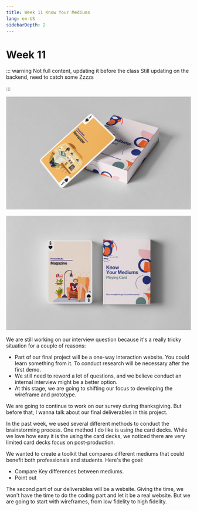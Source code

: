 ```yaml
---
title: Week 11 Know Your Mediums
lang: en-US
sidebarDepth: 2
---
```


# Week 11

::: warning Not full content, updating it before the class
Still updating on the backend, need to catch some Zzzzs 

:::

![](https://raw.githubusercontent.com/irwinchyi/imgbed/master/img/04_Playing%20Cards%20Mock-Up_Card%20A%20%26%20Box%201_perspective%20view.png)

![](https://raw.githubusercontent.com/irwinchyi/imgbed/master/img/05_Playing%20Cards%20Mock-Up_Card%20A%20%26%20Box%201_top%20view.png)

We are still working on our interview question because it's a really tricky situation for a couple of reasons: 

- Part of our final project will be a one-way interaction website. You could learn something from it. To conduct research will be necessary after the first demo. 
- We still need to reword a lot of questions, and we believe conduct an internal interview might be a better option. 
- At this stage, we are going to shifting our focus to developing the wireframe and prototype. 

We are going to continue to work on our survey during thanksgiving. But before that, I wanna talk about our final deliverables in this project. 

In the past week, we used several different methods to conduct the brainstorming process. One method I do like is using the card decks. While we love how easy it is the using the card decks, we noticed there are very limited card decks focus on post-production. 

We wanted to create a toolkit that compares different mediums that could benefit both professionals and students. Here's the goal: 

- Compare Key differences between mediums. 
- Point out 

The second part of our deliverables will be a website. Giving the time, we won't have the time to do the coding part and let it be a real website. But we are going to start with wireframes, from low fidelity to high fidelity. 